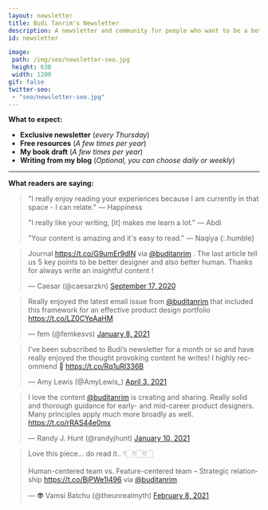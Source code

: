 ```yaml
---
layout: newsletter
title: Budi Tanrim's Newsletter
description: A newsletter and community for people who want to be a better problem solver.
id: newsletter

image:
 path: /img/seo/newsletter-seo.jpg
 height: 630
 width: 1200
gif: false
twitter-seo:
 - "seo/newsletter-seo.jpg"
---
```


**What to expect:**
- **Exclusive newsletter** (_every Thursday_)
- **Free resources** (_A few times per year_)
- **My book draft** (_A few times per year_)
- **Writing from my blog** (_Optional, you can choose daily or weekly_)


---

**What readers are saying:**


> "I really enjoy reading your experiences because I am currently in that space - I can relate." — Happiness
> 
> "I really like your writing, [it] makes me learn a lot." — Abdi
> 
> "Your content is amazing and it's easy to read." — Naqiya
{:.humble}

<blockquote class="twitter-tweet"><p lang="en" dir="ltr">Journal <a href="https://t.co/G9umEr9dlN">https://t.co/G9umEr9dlN</a> via <a href="https://twitter.com/buditanrim?ref_src=twsrc%5Etfw">@buditanrim</a> . The last article tell us 5 key points to be better designer and also better human. Thanks for always write an insightful content !</p>&mdash; Caesar (@caesarzkn) <a href="https://twitter.com/caesarzkn/status/1306488388262928384?ref_src=twsrc%5Etfw">September 17, 2020</a></blockquote> <script async src="https://platform.twitter.com/widgets.js" charset="utf-8"></script>
<blockquote class="twitter-tweet"><p lang="en" dir="ltr">Really enjoyed the latest email issue from <a href="https://twitter.com/buditanrim?ref_src=twsrc%5Etfw">@buditanrim</a> that included this framework for an effective product design portfolio <a href="https://t.co/LZ0CYeAaHM">https://t.co/LZ0CYeAaHM</a></p>&mdash; fem (@femkesvs) <a href="https://twitter.com/femkesvs/status/1347585365914300418?ref_src=twsrc%5Etfw">January 8, 2021</a></blockquote> 
<blockquote class="twitter-tweet"><p lang="en" dir="ltr">I’ve been subscribed to Budi’s newsletter for a month or so and have really enjoyed the thought provoking content he writes! I highly recommend 🌟 <a href="https://t.co/Rq1uRl336B">https://t.co/Rq1uRl336B</a></p>&mdash; Amy Lewis (@AmyLewis_) <a href="https://twitter.com/AmyLewis_/status/1378379219558920192?ref_src=twsrc%5Etfw">April 3, 2021</a></blockquote>

<blockquote class="twitter-tweet"><p lang="en" dir="ltr">I love the content <a href="https://twitter.com/buditanrim?ref_src=twsrc%5Etfw">@buditanrim</a> is creating and sharing. Really solid and thorough guidance for early- and mid-career product designers. Many principles apply much more broadly as well. <a href="https://t.co/rRAS44e0mx">https://t.co/rRAS44e0mx</a></p>&mdash; Randy J. Hunt (@randyjhunt) <a href="https://twitter.com/randyjhunt/status/1348123803524624384?ref_src=twsrc%5Etfw">January 10, 2021</a></blockquote> 

<blockquote class="twitter-tweet"><p lang="en" dir="ltr">Love this piece... do read it.. 👇🏻👇🏻👇🏻<br><br>Human-centered team vs. Feature-centered team – Strategic relationship <a href="https://t.co/BjPWe1I496">https://t.co/BjPWe1I496</a> via <a href="https://twitter.com/buditanrim?ref_src=twsrc%5Etfw">@buditanrim</a></p>&mdash; 👽 Vamsi Batchu (@theunrealmyth) <a href="https://twitter.com/theunrealmyth/status/1358796893128695811?ref_src=twsrc%5Etfw">February 8, 2021</a></blockquote> 


<br/>







